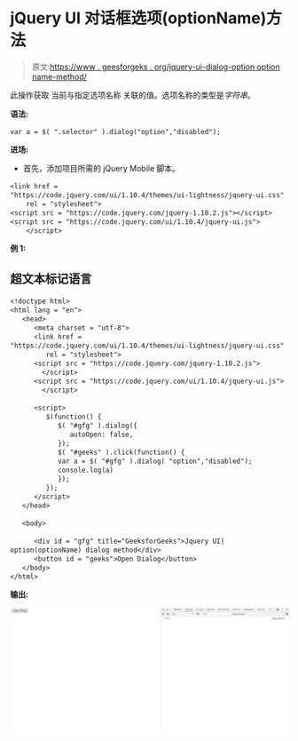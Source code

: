 # jQuery UI 对话框选项(optionName)方法

> 原文:[https://www . geesforgeks . org/jquery-ui-dialog-option option name-method/](https://www.geeksforgeeks.org/jquery-ui-dialog-optionoptionname-method/)

此操作获取 当前与指定选项名称 关联的值。选项名称的类型是*字符串*。

**语法:**

```
var a = $( ".selector" ).dialog("option","disabled");
```

**进场:**

*   首先，添加项目所需的 jQuery Mobile 脚本。

```
<link href = 
"https://code.jquery.com/ui/1.10.4/themes/ui-lightness/jquery-ui.css"
    rel = "stylesheet">
<script src = "https://code.jquery.com/jquery-1.10.2.js"></script>
<script src = "https://code.jquery.com/ui/1.10.4/jquery-ui.js">
    </script>
```

**例 1:**

## 超文本标记语言

```
<!doctype html>                                             
<html lang = "en">
   <head>
      <meta charset = "utf-8">
      <link href = 
"https://code.jquery.com/ui/1.10.4/themes/ui-lightness/jquery-ui.css"
         rel = "stylesheet">
      <script src = "https://code.jquery.com/jquery-1.10.2.js">
        </script>
      <script src = "https://code.jquery.com/ui/1.10.4/jquery-ui.js">
        </script>

      <script>
         $(function() {
            $( "#gfg" ).dialog({
               autoOpen: false,
            });
            $( "#geeks" ).click(function() {
            var a = $( "#gfg" ).dialog( "option","disabled");
            console.log(a)
            });
         });
      </script>
   </head>

   <body>

      <div id = "gfg" title="GeeksforGeeks">Jquery UI| option(optionName) dialog method</div>
      <button id = "geeks">Open Dialog</button>
   </body>
</html>
```

**输出:**

![](img/d55cfec20266fae08c13bed61f70edb6.png)